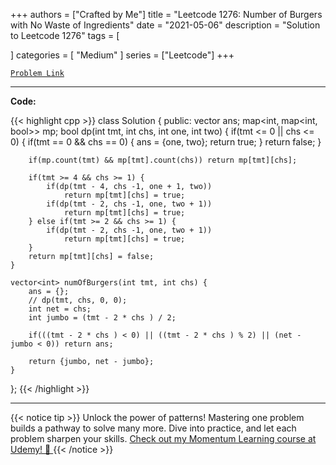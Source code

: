 
+++
authors = ["Crafted by Me"]
title = "Leetcode 1276: Number of Burgers with No Waste of Ingredients"
date = "2021-05-06"
description = "Solution to Leetcode 1276"
tags = [
    
]
categories = [
    "Medium"
]
series = ["Leetcode"]
+++



[`Problem Link`](https://leetcode.com/problems/number-of-burgers-with-no-waste-of-ingredients/description/)

---

**Code:**

{{< highlight cpp >}}
class Solution {
public:
    vector<int> ans;
    map<int, map<int, bool>> mp;
    bool dp(int tmt, int chs, int one, int two) {
        if(tmt <= 0 || chs <= 0) {
            if(tmt == 0 && chs == 0) {
                ans = {one, two};
                return true;
            }
            return false;
        }
        
        if(mp.count(tmt) && mp[tmt].count(chs)) return mp[tmt][chs];
        
        if(tmt >= 4 && chs >= 1) {
            if(dp(tmt - 4, chs -1, one + 1, two))
                return mp[tmt][chs] = true;
            if(dp(tmt - 2, chs -1, one, two + 1))
                return mp[tmt][chs] = true;
        } else if(tmt >= 2 && chs >= 1) {
            if(dp(tmt - 2, chs -1, one, two + 1))
                return mp[tmt][chs] = true;            
        }
        return mp[tmt][chs] = false;
    }
    
    vector<int> numOfBurgers(int tmt, int chs) {
        ans = {};
        // dp(tmt, chs, 0, 0);
        int net = chs;
        int jumbo = (tmt - 2 * chs ) / 2;
 
        if(((tmt - 2 * chs ) < 0) || ((tmt - 2 * chs ) % 2) || (net - jumbo < 0)) return ans;
        
        return {jumbo, net - jumbo};
    }
};
{{< /highlight >}}


---


{{< notice tip >}}
Unlock the power of patterns! Mastering one problem builds a pathway to solve many more. Dive into practice, and let each problem sharpen your skills. [Check out my Momentum Learning course at Udemy! 🚀 ](https://www.udemy.com/course/algorithms-and-data-structures-in-cpp/)
{{< /notice >}}

